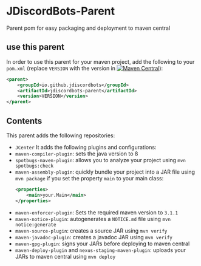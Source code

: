 # JDiscordBots-Parent
Parent pom for easy packaging and deployment to maven central

## use this parent
In order to use this parent for your maven project, add the following to your `pom.xml` (replace `VERSION` with the version in [![Maven Central](https://maven-badges.herokuapp.com/maven-central/io.github.jdiscordbots/jdiscordbots-parent/badge.svg)](https://maven-badges.herokuapp.com/maven-central/io.github.jdiscordbots/jdiscordbots-parent)):
```xml
<parent>
	<groupId>io.github.jdiscordbots</groupId>
	<artifactId>jdiscordbots-parent</artifactId>
	<version>VERSION</version>
</parent>
```

## Contents
This parent adds the following repositories:
* `JCenter`
It adds the following plugins and configurations:
* `maven-compiler-plugin`: sets the java version to 8
* `spotbugs-maven-plugin`: allows you to analyze your project using `mvn spotbugs:check`
* `maven-assembly-plugin`: quickly bundle your project into a JAR file using `mvn package` if you set the property `main` to your main class:
  ```xml
  <properties>
  	  <main>your.Main</main>
  </properties>
  ```
* `maven-enforcer-plugin`: Sets the required maven version to `3.1.1`
* `maven-notice-plugin`: autogenerates a `NOTICE.md` file using `mvn notice:generate`
* `maven-source-plugin`: creates a source JAR using `mvn verify`
* `maven-javadoc-plugin`: creates a javadoc JAR using `mvn verify`
* `maven-gpg-plugin`: signs your JARs before deploying to maven central
* `maven-deploy-plugin` and `nexus-staging-maven-plugin`: uploads your JARs to maven central using `mvn deploy`
